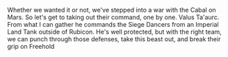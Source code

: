 Whether we wanted it or not, we've stepped into a war with the Cabal on Mars. So let's get to taking out their command, one by one. Valus Ta'aurc. From what I can gather he commands the Siege Dancers from an Imperial Land Tank outside of Rubicon. He's well protected, but with the right team, we can punch through those defenses, take this beast out, and break their grip on Freehold

